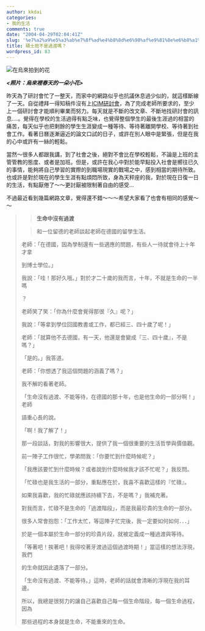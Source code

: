 ```yaml
---
author: kkdai
categories:
- 我的生活
comments: true
date: "2004-04-29T02:04:41Z"
slug: '%e7%a2%a9%e5%a3%ab%e7%8f%ad%e4%b8%8d%e6%98%af%e9%81%8e%e6%b8%a1%e5%97%8e%ef%bc%9f'
title: 碩士班不是過渡嗎？
wordpress_id: 83
---
```


![在烏來拍到的花](http://www.evanlin.com/blog/archives/0429/DSC01105.JPG)



_**<照片：烏來裡春天的一朵小花>**_  

昨天為了研討會忙了一整天，而家中的網路似乎也抗議休息過少似的，就這樣斷線了一天。自從禮拜一得知稿件沒有上[ICIM研討會](http://icim2004.mis.cycu.edu.tw/)，為了完成老師所要求的，至少上一個研討會才能順利畢業而努力。每天就是不斷的改文章、不斷地找研討會的訊息....。覺得在學校的生活過得有點乏味，也覺得整個學生的最後生涯過的相當的痛苦，每天似乎也把剩餘的學生生涯變成一種等待、等待著離開學校、等待著到社會工作。看著日曆逐漸逼近的論文口試的日子，或許在別人眼中是緊張，但是在我的心中或許有一絲的輕鬆。




當然～很多人都跟我講，到了社會之後，絕對不會比在學校輕鬆，不論是上班的主管管教的態度、或者是加班。但是，或許在我心中對於能早點投入社會是嚮往已久的事情，能夠將自己學習的實際的到職場現實的戰場之中，感到相當的期待所致。也或許是對於現在的學生生涯有點煩悶所致，身為天秤座的我，對於現在日復一日的生活，有點厭倦了～～更討厭被限制著自由的感受...




不過最近看到幾篇網路文章，覺得還不錯～～～希望大家看了也會有相同的感覺～～


<!--more-->


<blockquote>

> 
> **生命中沒有過渡**
> 
> 

> 
> 和一位留德的老師談起老師在德國的留學生活。  

  


老師：「在德國，因為學制還有一些適應的問題，有些人一待就會待上十年才拿  

到博士學位。」  

  


我說：「哇！那好久哦。」對於才二十歲的我而言，十年，不就是生命的一半嗎  

？  

  


老師笑了笑：「你為什麼會覺得那很『久』呢？」  

  


我說：「等拿到學位回國教書或工作，都已經三、四十歲了呢！」  

  


老師：「就算他不去德國，有一天，他還是會變成『三、四十歲』，不是嗎？」  

  

「是的。」我答道。  

  


老師：「你想透了我這個問題的涵義了嗎？」  

  

我不解的看著老師。  

  


「生命沒有過渡、不能等待，在德國的那十年，也是他生命的一部分啊！」老師  

語重心長的說。  

  

「啊！我了解了！」  

  


那一段談話，對我的影響很大，提供了我一個很重要的生活哲學與價值觀。  

  


前一陣子工作很忙，學弟問我：「你要忙到什麼時候呢？」  

  


「我應該要忙到什麼時候？或者說到什麼時候我才該不忙呢？」我反問。  

  


「忙碌也是我生活的一部分，重點應在於，我喜不喜歡這樣的『忙碌』。  

  


如果我喜歡，我的忙碌就應該持續下去，不是嗎？」我補充著。  

  


對我而言，忙碌不是生命的「過渡階段」，而是我最珍貴的生命的一部分。  

  


很多人常會抱怨：「工作太忙，等這陣子忙完後，我一定要如何如何．．．」  

  


於是一個本屬於生命一部分的珍貴片段，就被定義成一種過渡與等待。  

  


「等著吧！挨著吧！我得咬著牙渡過這個過渡時期！」當這樣的想法浮現，我們  

的生命就因此遺落了一部分。  

  


「生命沒有過渡、不能等待。」這時，老師的話就會清晰的浮現在我的耳邊。  

  


所以，我總是很努力的讓自己喜歡自己每一個生命階段，每一個生命過程，因為  

那些過程的本身就是生命，不能重來的生命。  

</blockquote>

